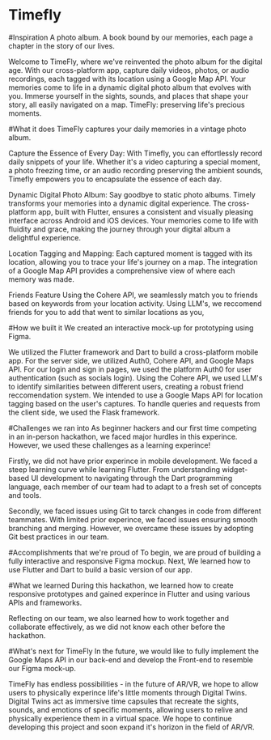 # Timefly

#Inspiration
A photo album. A book bound by our memories, each page a chapter in the story of our lives.

Welcome to TimeFly, where we've reinvented the photo album for the digital age. With our cross-platform app, capture daily videos, photos, or audio recordings, each tagged with its location using a Google Map API. Your memories come to life in a dynamic digital photo album that evolves with you. Immerse yourself in the sights, sounds, and places that shape your story, all easily navigated on a map. TimeFly: preserving life's precious moments.

#What it does
TimeFly captures your daily memories in a vintage photo album.

Capture the Essence of Every Day: With Timefly, you can effortlessly record daily snippets of your life. Whether it's a video capturing a special moment, a photo freezing time, or an audio recording preserving the ambient sounds, Timefly empowers you to encapsulate the essence of each day.

Dynamic Digital Photo Album: Say goodbye to static photo albums. Timely transforms your memories into a dynamic digital experience. The cross-platform app, built with Flutter, ensures a consistent and visually pleasing interface across Android and iOS devices. Your memories come to life with fluidity and grace, making the journey through your digital album a delightful experience.

Location Tagging and Mapping: Each captured moment is tagged with its location, allowing you to trace your life's journey on a map. The integration of a Google Map API provides a comprehensive view of where each memory was made.

Friends Feature Using the Cohere API, we seamlessly match you to friends based on keywords from your location activity. Using LLM's, we reccomend friends for you to add that went to similar locations as you,

#How we built it
We created an interactive mock-up for prototyping using Figma.

We utilized the Flutter framework and Dart to build a cross-platform mobile app. For the server side, we utilized Auth0, Cohere API, and Google Maps API. For our login and sign in pages, we used the platform Auth0 for user authentication (such as socials login). Using the Cohere API, we used LLM's to identify similarities between different users, creating a robust friend reccomendation system. We intended to use a Google Maps API for location tagging based on the user's captures. To handle queries and requests from the client side, we used the Flask framework.

#Challenges we ran into
As beginner hackers and our first time competing in an in-person hackathon, we faced major hurdles in this experince. However, we used these challenges as a learning experince!

Firstly, we did not have prior experince in mobile development. We faced a steep learning curve while learning Flutter. From understanding widget-based UI development to navigating through the Dart programming language, each member of our team had to adapt to a fresh set of concepts and tools.

Secondly, we faced issues using Git to tarck changes in code from different teammates. With limited prior experince, we faced issues ensuring smooth branching and merging. However, we overcame these issues by adopting Git best practices in our team.

#Accomplishments that we're proud of
To begin, we are proud of building a fully interactive and responsive Figma mockup. Next, We learned how to use Flutter and Dart to build a basic version of our app.

#What we learned
During this hackathon, we learned how to create responsive prototypes and gained experince in Flutter and using various APIs and frameworks.

Reflecting on our team, we also learned how to work together and collaborate effectively, as we did not know each other before the hackathon.

#What's next for TimeFly
In the future, we would like to fully implement the Google Maps API in our back-end and develop the Front-end to resemble our Figma mock-up.

TimeFly has endless possibilities - in the future of AR/VR, we hope to allow users to physically experince life's little moments through Digital Twins. Digital Twins act as immersive time capsules that recreate the sights, sounds, and emotions of specific moments, allowing users to relive and physically experience them in a virtual space. We hope to continue developing this project and soon expand it's horizon in the field of AR/VR.
